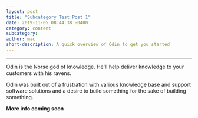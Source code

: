 ```yaml
---
layout: post
title: "Subcategory Test Post 1"
date: 2019-11-05 08:44:38 -0400
category: content
subcategory: 
author: mac
short-description: A quick overview of Odin to get you started
---
```


-----

Odin is the Norse god of knowledge. He'll help deliver knowledge to your customers with his ravens.

Odin was built out of a frustration with various knowledge base and support software solutions and a desire to build something for the sake of building something.

**More info coming soon**
